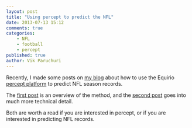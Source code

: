 ```yaml
---
layout: post
title: "Using percept to predict the NFL"
date: 2013-07-13 15:12
comments: true
categories:
    - NFL
    - football
    - percept
published: true
author: Vik Paruchuri
---
```


Recently, I made some posts on [my blog](http://www.vikparuchuri.com) about how to use the Equirio [percept platform](http://www.github.com/equirio/percept) to predict NFL season records.

The [first post](http://vikparuchuri.com/blog/predicting-nfl-season-records-with-percept/) is an overview of the method, and the [second post](http://vikparuchuri.com/blog/predicting-season-records-for-nfl-teams-part-2/) goes into much more technical detail.

Both are worth a read if you are interested in percept, or if you are interested in predicting NFL records.

